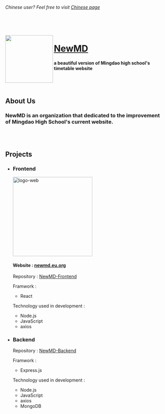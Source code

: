 <h6><em>Chinese user? Feel free to visit <a href="https://github.com/NewMD-org/.github/blob/main/profile/README_zh-TW.md">Chinese page</a></em></h6>

<br></br>

<a href="https://newmd.eu.org">
  <img src="https://i.ibb.co/y0gKj29/logo512.png" align="left" width="150px"/>
</a>

# [NewMD](https://newmd.eu.org)

#### a beautiful version of Mingdao high school's timetable website

<br></br>

## About Us

### NewMD is an organization that dedicated to the improvement of Mingdao High School's current website.

<br></br>

## Projects

- ### Frontend
  <a href="https://newmd.eu.org"><img src="https://i.ibb.co/W0WjRL1/logo-web.png" alt="logo-web" border="0" width="250px"></a>
  
  #### Website : [newmd.eu.org](https://newmd.eu.org "NewMD's website")

  Repository : [NewMD-Frontend](https://github.com/NewMD-org/NewMD-Frontend "NewMD's Frontend")

  Framwork :
  - React

  Technology used in development :
  - Node.js
  - JavaScript
  - axios

- ### Backend
  Repository : [NewMD-Backend](https://github.com/NewMD-org/NewMD-Backend "NewMD's Backend")
  
  Framwork :
  - Express.js

  Technology used in development :
  - Node.js
  - JavaScript
  - axios
  - MongoDB
